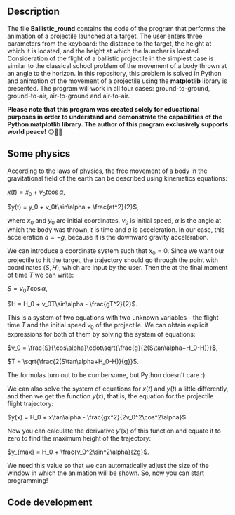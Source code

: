 ## Description

The file **Ballistic_round** contains the code of the program that performs the animation of a projectile launched at a target. The user enters three parameters from the keyboard: the distance to the target, the height at which it is located, and the height at which the launcher is located. Consideration of the flight of a ballistic projectile in the simplest case is similar to the classical school problem of the movement of a body thrown at an angle to the horizon. In this repository, this problem is solved in Python and animation of the movement of a projectile using the **matplotlib** library is presented. The program will work in all four cases: ground-to-ground, ground-to-air, air-to-ground and air-to-air.

**Please note that this program was created solely for educational purposes in order to understand and demonstrate the capabilities of the Python matplotlib library. The author of this program exclusively supports world peace!** 😊🤝🏻

## Some physics

According to the laws of physics, the free movement of a body in the gravitational field of the earth can be described using kinematics equations:

$x(t) = x_0 + v_0t\cos\alpha$,

$y(t) = y_0 + v_0t\sin\alpha + \frac{at^2}{2}$,

where $x_0$ and $y_0$ are initial coordinates, $v_0$ is initial speed, $\alpha$ is the angle at which the body was thrown, $t$ is time and $a$ is acceleration. In our case, this acceleration $a = -g$, because it is the downward gravity acceleration.

We can introduce a coordinate system such that $x_0 = 0$. Since we want our projectile to hit the target, the trajectory should go through the point with coordinates $(S,H)$, which are input by the user. Then the at the final moment of time $T$ we can write:

$S = v_0T\cos\alpha$,

$H = H_0 + v_0T\sin\alpha - \frac{gT^2}{2}$.

This is a system of two equations with two unknown variables - the flight time $T$ and the initial speed $v_0$ of the projectile. We can obtain explicit expressions for both of them by solving the system of equations:

$v_0 = \frac{S}{\cos\alpha}\cdot\sqrt{\frac{g}{2(S\tan\alpha+H_0-H)}}$,

$T = \sqrt{\frac{2(S\tan\alpha+H_0-H)}{g}}$.

The formulas turn out to be cumbersome, but Python doesn't care :)

We can also solve the system of equations for $x(t)$ and $y(t)$ a little differently, and then we get the function $y(x)$, that is, the equation for the projectile flight trajectory:

$y(x) = H_0 + x\tan\alpha - \frac{gx^2}{2v_0^2\cos^2\alpha}$.

Now you can calculate the derivative $y'(x)$ of this function and equate it to zero to find the maximum height of the trajectory:

$y_{max} = H_0 + \frac{v_0^2\sin^2\alpha}{2g}$.

We need this value so that we can automatically adjust the size of the window in which the animation will be shown. So, now you can start programming!

## Code development
